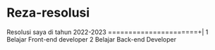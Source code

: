 # Reza-resolusi
Resolusi saya di tahun 2022-2023
======================+|
1 Belajar Front-end developer
2 Belajar Back-end Developer
